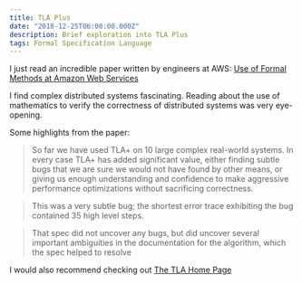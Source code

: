 ```yaml
---
title: TLA Plus
date: "2018-12-25T06:00:00.000Z"
description: Brief exploration into TLA Plus
tags: Formal Specification Language
---
```


I just read an incredible paper written by engineers at AWS: [Use of Formal Methods at Amazon Web Services](https://lamport.azurewebsites.net/tla/formal-methods-amazon.pdf)

I find complex distributed systems fascinating. Reading about the use of mathematics to verify the correctness of distributed systems was very eye-opening. 

Some highlights from the paper: 

> So far we have used TLA+ on 10 large complex real-world systems. In every case TLA+ has added significant value, either finding subtle bugs that we are sure we would not have found by other means, or giving us enough understanding and confidence to make aggressive performance optimizations without sacrificing correctness.

> This was a very subtle bug; the shortest error trace exhibiting the bug contained 35 high level steps.


> That spec did not uncover any bugs, but did uncover several important ambiguities in the
documentation for the algorithm, which the spec helped to resolve

I would also recommend checking out [The TLA Home Page](http://lamport.azurewebsites.net/tla/tla.html)